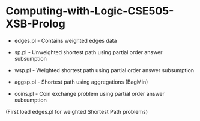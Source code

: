 # Computing-with-Logic-CSE505-XSB-Prolog

* edges.pl - Contains weighted edges data

* sp.pl - Unweighted shortest path using partial order answer subsumption

* wsp.pl - Weighted shortest path using partial order answer subsumption

* aggsp.pl - Shortest path using aggregations (BagMin)

* coins.pl - Coin exchange problem using partial order answer subsumption

(First load edges.pl for weighted Shortest Path problems)
